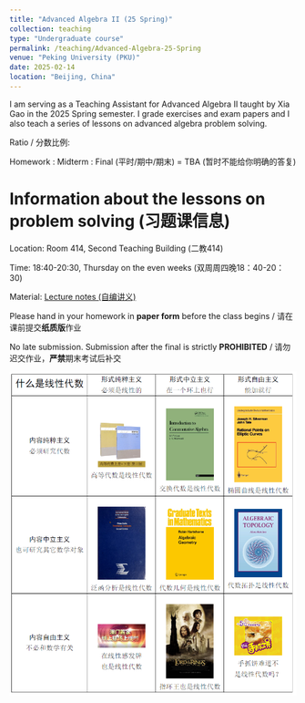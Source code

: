 ```yaml
---
title: "Advanced Algebra II (25 Spring)"
collection: teaching
type: "Undergraduate course"
permalink: /teaching/Advanced-Algebra-25-Spring
venue: "Peking University (PKU)"
date: 2025-02-14
location: "Beijing, China"
---
```


I am serving as a Teaching Assistant for Advanced Algebra II taught by Xia Gao in the 2025 Spring semester. I grade exercises and exam papers and I also teach a series of lessons on advanced algebra problem solving.

Ratio / 分数比例: 

Homework : Midterm : Final (平时/期中/期末) = TBA (暂时不能给你明确的答复)

 # Information about the lessons on problem solving (习题课信息)

Location: Room 414, Second Teaching Building (二教414)

Time: 18:40-20:30, Thursday on the even weeks (双周周四晚18：40-20：30)

Material: [Lecture notes (自编讲义)](../files/Lecture_Notes(2024).pdf)

Please hand in your homework in **paper form** before the class begins / 请在课前提交**纸质版**作业

No late submission. Submission after the final is strictly **PROHIBITED** / 请勿迟交作业，**严禁**期末考试后补交


![](../images/what-is-linear-algebra.png)
